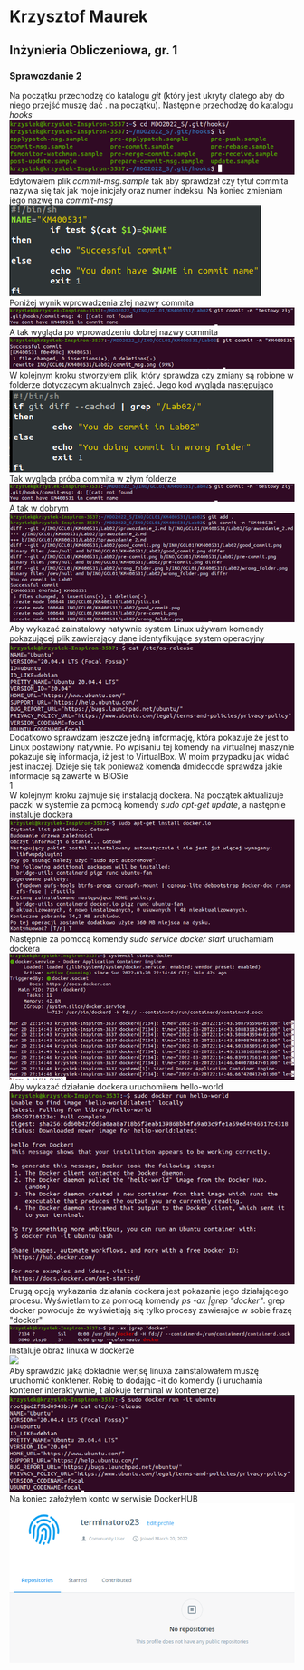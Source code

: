 # Krzysztof Maurek #
## Inżynieria Obliczeniowa, gr. 1 ##
### Sprawozdanie 2 ###
Na początku przechodzę do katalogu *git* (który jest ukryty dlatego aby do niego przejść muszę dać . na początku). Następnie przechodzę do katalogu *hooks*  
![](hooks.png)  
Edytowałem plik *commit-msg.sample* tak aby sprawdzał czy tytuł commita nazywa się tak jak moje inicjały oraz numer indeksu. Na koniec zmieniam jego nazwę na *commit-msg*   
![](commit_msg.png)  
Poniżej wynik wprowadzenia złej nazwy commita  
![](wrong_commit.png)  
A tak wygląda po wprowadzeniu dobrej nazwy commita  
![](good_commit.png)  
W kolejnym kroku stworzyłem plik, który sprawdza czy zmiany są robione w folderze dotyczącym aktualnych zajęć. Jego kod wygląda następująco  
![](pre-commit.png)  
Tak wygląda próba commita w złym folderze  
![](wrong_commit.png)
A tak w dobrym  
![](good_folder.png)
Aby wykazać zainstalowy natywnie system Linux używam komendy pokazującej plik zawierający dane identyfikujące system operacyjny  
![](ubuntu.png)  
Dodatkowo sprawdzam jeszcze jedną informację, która pokazuje że jest to Linux postawiony natywnie. Po wpisaniu tej komendy na virtualnej maszynie pokazuje się informacja, iż jest to VirtualBox. W moim przypadku jak widać jest inaczej. Dzieje się tak ponieważ komenda dmidecode sprawdza jakie informacje są zawarte w BIOSie   
1[](ubuntu2.png)  
W kolejnym kroku zajmuje się instalacją dockera. Na początek aktualizuje paczki w systemie za pomocą komendy *sudo apt-get update*, a następnie instaluje dockera  
![](install_docker.png)  
Następnie za pomocą komendy *sudo service docker start* uruchamiam dockera  
![](status_docker.png)  
Aby wykazać działanie dockera uruchomiłem hello-world  
![](hello_world.png)  
Drugą opcją wykazania działania dockera jest pokazanie jego działającego procesu. Wyświetlam to za pomocą komendy *ps -ax |grep "docker"*. grep docker powoduje że wyświetlają się tylko procesy zawierajce w sobie frazę "docker"  
![](docker_run.png)  
Instaluje obraz linuxa w dockerze  
![](docker.ubuntu.png)  
Aby sprawdzić jaką dokładnie werjsę linuxa zainstalowałem muszę uruchomić konktener. Robię to dodając -it do komendy (i uruchamia kontener interaktywnie, t alokuje terminal w kontenerze)  
![](docker_ubuntu_wersja.png)  
Na koniec założyłem konto w serwisie DockerHUB  
![](docker_hub.png)  


